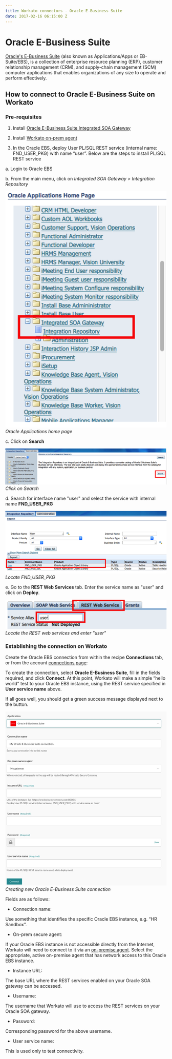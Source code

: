 ```yaml
---
title: Workato connectors - Oracle E-Business Suite
date: 2017-02-16 06:15:00 Z
---
```


# Oracle E-Business Suite
[Oracle's E-Business Suite](http://www.oracle.com/us/products/applications/ebusiness/overview/index.html) (also known as Applications/Apps or EB-Suite/EBS), is a collection of enterprise resource planning (ERP), customer relationship management (CRM), and supply-chain management (SCM) computer applications that enables organizations of any size to operate and perform effectively.

## How to connect to Oracle E-Business Suite on Workato

### Pre-requisites

1. Install [Oracle E-Business Suite Integrated SOA Gateway](https://docs.oracle.com/cd/E26401_01/doc.122/e20925/T511175T578675.htm)

2. Install [Workato on-prem agent](https://www.workato.com/on_prem_groups)

3. In the Oracle EBS, deploy User PL/SQL REST service (internal name: FND_USER_PKG) with name “user”. Below are the steps to install PL/SQL REST service

a. Login to Oracle EBS

b. From the main menu, click on *Integrated SOA Gateway* > *Integration Repository*

![Oracle Applications Home page](/assets/images/connectors/oracle-ebs/oracle-applications.png)
*Oracle Applications home page*

c. Click on **Search**

![Search on page](/assets/images/connectors/oracle-ebs/search.png)
*Click on Search*

d. Search for interface name "user" and select the service with internal name **FND_USER_PKG**

![Search for User](/assets/images/connectors/oracle-ebs/interface.png)
*Locate FND_USER_PKG*

e. Go to the **REST Web Services** tab. Enter the service name as "user" and click on **Deploy**.

![User service name](/assets/images/connectors/oracle-ebs/web-service.png)
*Locate the REST web services and enter "user"*

### Establishing the connection on Workato
Create the Oracle EBS connection from within the recipe **Connections** tab, or from the account [connections page](https://www.workato.com/connections):

To create the connection, select **Oracle E-Business Suite**, fill in the fields required, and click **Connect**. At this point, Workato will make a simple “hello world” test to your Oracle EBS instance, using the REST service specified in **User service name** above.

If all goes well, you should get a green success message displayed next to the button.

![Oracle recipe](/assets/images/connectors/oracle-ebs/oracle-recipe.jpg)
*Creating new Oracle E-Business Suite connection*

Fields are as follows:

* Connection name:

Use something that identifies the specific Oracle EBS instance, e.g. “HR Sandbox”.

* On-prem secure agent:

If your Oracle EBS instance is not accessible directly from the Internet, Workato will need to connect to it via an [on-premise agent](/on-prem.md).  Select the appropriate, active on-premise agent that has network access to this Oracle EBS instance.

* Instance URL:

The base URL where the REST services enabled on your Oracle SOA gateway can be accessed.

* Username:

The username that Workato will use to access the REST services on your Oracle SOA gateway.

* Password:

Corresponding password for the above username.

* User service name:

This is used only to test connectivity.
